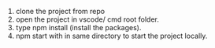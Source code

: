 1. clone the project from repo
2. open the project in vscode/ cmd root folder.
3. type npm install (install the packages).
4. npm start with in same directory to start the project locally.
